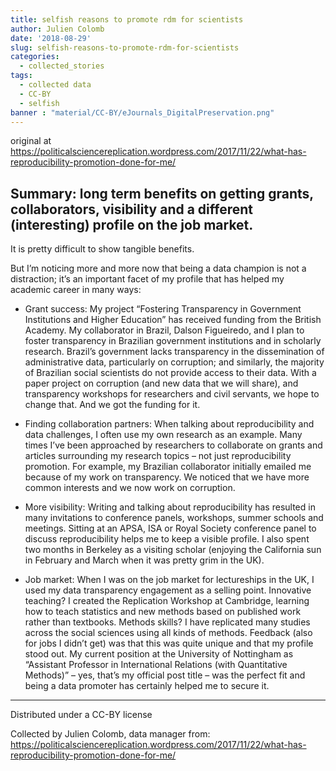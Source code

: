 ```yaml
---
title: selfish reasons to promote rdm for scientists
author: Julien Colomb
date: '2018-08-29'
slug: selfish-reasons-to-promote-rdm-for-scientists
categories:
  - collected_stories
tags:
  - collected data
  - CC-BY
  - selfish
banner : "material/CC-BY/eJournals_DigitalPreservation.png"  
---
```

original at https://politicalsciencereplication.wordpress.com/2017/11/22/what-has-reproducibility-promotion-done-for-me/


## Summary: long term benefits on getting grants, collaborators, visibility and a different (interesting) profile on the job market.

It is pretty difficult to show tangible benefits.

But I’m noticing more and more now that being a data champion is not a distraction; it’s an important facet of my profile that has helped my academic career in many ways:

- Grant success: My project “Fostering Transparency in Government Institutions and Higher Education” has received funding from the British Academy. My collaborator in Brazil, Dalson Figueiredo, and I plan to foster transparency in Brazilian government institutions and in scholarly research. Brazil’s government lacks transparency in the dissemination of administrative data, particularly on corruption; and similarly, the majority of Brazilian social scientists do not provide access to their data. With a paper project on corruption (and new data that we will share), and transparency workshops for researchers and civil servants, we hope to change that. And we got the funding for it.

- Finding collaboration partners: When talking about reproducibility and data challenges, I often use my own research as an example. Many times I’ve been approached by researchers to collaborate on grants and articles surrounding my research topics – not just reproducibility promotion. For example, my Brazilian collaborator initially emailed me because of my work on transparency. We noticed that we have more common interests and we now work on corruption.

- More visibility: Writing and talking about reproducibility has resulted in many invitations to conference panels, workshops, summer schools and meetings. Sitting at an APSA, ISA or Royal Society conference panel to discuss reproducibility helps me to keep a visible profile. I also spent two months in Berkeley as a visiting scholar (enjoying the California sun in February and March when it was pretty grim in the UK).

- Job market: When I was on the job market for lectureships in the UK, I used my data transparency engagement as a selling point. Innovative teaching? I created the Replication Workshop at Cambridge, learning how to teach statistics and new methods based on published work rather than textbooks. Methods skills? I have replicated many studies across the social sciences using all kinds of methods. Feedback (also for jobs I didn’t get) was that this was quite unique and that my profile stood out. My current position at the University of Nottingham as “Assistant Professor in International Relations (with Quantitative Methods)” – yes, that’s my official post title – was the perfect fit and being a data promoter has certainly helped me to secure it.

---
Distributed under a CC-BY license

Collected by Julien Colomb,
data manager
from: https://politicalsciencereplication.wordpress.com/2017/11/22/what-has-reproducibility-promotion-done-for-me/